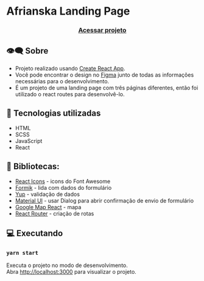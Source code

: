 # Afrianska Landing Page




<h3 align="center">
    <a href="https://peaceful-payne-4fbdc1.netlify.app/">Acessar projeto</a>
<h3 >


## 👁️‍🗨️ Sobre  
- Projeto realizado usando [Create React App](https://github.com/facebook/create-react-app). 
- Você pode encontrar o design no [Figma](https://www.figma.com/file/zEOMqqBSHLncjhN14KoT9q/afrianska-landingpage-(Copy)?node-id=0%3A1) junto de todas as informações necessárias para o desenvolvimento. 
- É um projeto de uma landing page com três páginas diferentes, então foi utilizado o react routes para desenvolvê-lo. 

## 🚀 Tecnologias utilizadas
- HTML
- SCSS
- JavaScript
- React
    
## 📕 Bibliotecas:
  - [React Icons](https://react-icons.github.io/react-icons/) - icons do Font Awesome <br />
  - [Formik](https://formik.org/docs/overview) - lida com dados do formulário <br />
  - [Yup](https://www.npmjs.com/package/yup) - validação de dados <br />
  - [Material UI](https://mui.com/pt/getting-started/usage/) - usar Dialog para abrir confirmação de envio de formulário <br />
  - [Google Map React](https://github.com/google-map-react/google-map-react) - mapa <br />
  - [React Router](https://reactrouter.com/web/guides/quick-start) - criação de rotas
  
    
        
## 💻 Executando   
### `yarn start`

Executa o projeto no modo de desenvolvimento. <br />
Abra [http://localhost:3000](http://localhost:3000) para visualizar o projeto. 

